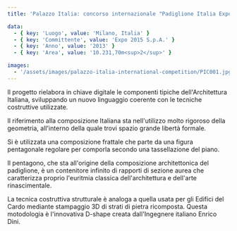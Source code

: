 ```yaml
---
title: 'Palazzo Italia: concorso internazionale "Padiglione Italia Expo 2015"'

data:
  - { key: 'Luogo', value: 'Milano, Italia' }
  - { key: 'Committente', value: 'Expo 2015 S.p.A.' }
  - { key: 'Anno', value: '2013' }
  - { key: 'Area', value: '10.231,70m<sup>2</sup>' }

images:
  - '/assets/images/palazzo-italia-international-competition/PIC001.jpg'
---
```


Il progetto rielabora in chiave digitale le componenti tipiche dell'Architettura Italiana,
sviluppando un nuovo linguaggio coerente con le tecniche costruttive utilizzate.

Il riferimento alla composizione Italiana sta nell'utilizzo molto rigoroso della geometria,
all'interno della quale trovi spazio grande libertà formale.

Si è utilizzata una composizione frattale che parte da una figura pentagonale regolare per comporla
secondo una tassellazione del piano.

Il pentagono, che sta all'origine della composizione architettonica del padiglione, è un contenitore
infinito di rapporti di sezione aurea che caratterizza proprio l'euritmia classica dell'architettura
e dell'arte rinascimentale.

La tecnica costruttiva strutturale è analoga a quella usata per gli Edifici del Cardo mediante
stampaggio 3D di strati di pietra ricomposta. Questa motodologia è l'innovativa D-shape creata
dall'Ingegnere italiano Enrico Dini.
